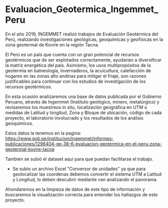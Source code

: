 # Evaluacion_Geotermica_Ingemmet_Peru
En el año 2019, INGEMMET realizó trabajos de Evaluación Geotérmica del Perú, realizando investigaciones geológicas, geoquímicas y geofísicas en la zona geotermal de Kovire en la región Tacna.

El Perú es un país que cuenta con un gran potencial de recursos geotérmicos que de ser explotados correctamente, ayudarían a diversificar la matriz energética del país. Asimismo, los usos multipropósitos de la geotermia en balneología, invernaderos, la acuicultura, calefacción de hogares en las zonas alto andinas para mitigar el friaje, son razones justificables para continuar con los estudios de investigación de los recursos geotérmicos.

En esta ocasión analizaremos una base de datos publicada por el Gobierno Peruano, através de Ingemmet (Instituto geológico, minero, metalúrgico) y revisaremos los muestreos in situ, localización geográfica en UTM o medidas de Latitud y longitud, Zona y Bloque de ubicación, código de cada proyecto, el laboratorio involucrado y los resultados de los análisis geoquímicos.

Estos datos la tenemos en la pagina: https://www.gob.pe/institucion/ingemmet/informes-publicaciones/1298404-ge-38-6-evaluacion-geotermica-en-el-peru-zona-geotermal-kovire-tacna

Tambien se subió el dataset aquí para que puedan facilitarse el trabajo.


- Se subio un archivo Excel "Conversor de unidades" ya que para geolocalizar las coordenas debemos convertir el sistema UTM a Latitud y Longitud, lo deben descubrir mediante van analizando el panorama.

Ahondaremos en la limpieza de datos de este tipo de información y buscaremos la visualización correcta para entender los hallazgos de este proyecto.
